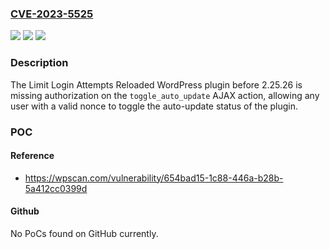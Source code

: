### [CVE-2023-5525](https://cve.mitre.org/cgi-bin/cvename.cgi?name=CVE-2023-5525)
![](https://img.shields.io/static/v1?label=Product&message=Limit%20Login%20Attempts%20Reloaded&color=blue)
![](https://img.shields.io/static/v1?label=Version&message=0%3C%202.25.26%20&color=brighgreen)
![](https://img.shields.io/static/v1?label=Vulnerability&message=CWE-862%20Missing%20Authorization&color=brighgreen)

### Description

The Limit Login Attempts Reloaded WordPress plugin before 2.25.26 is missing authorization on the `toggle_auto_update` AJAX action, allowing any user with a valid nonce to toggle the auto-update status of the plugin.

### POC

#### Reference
- https://wpscan.com/vulnerability/654bad15-1c88-446a-b28b-5a412cc0399d

#### Github
No PoCs found on GitHub currently.

